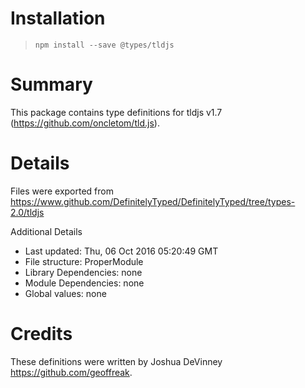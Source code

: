 # Installation
> `npm install --save @types/tldjs`

# Summary
This package contains type definitions for tldjs v1.7 (https://github.com/oncletom/tld.js).

# Details
Files were exported from https://www.github.com/DefinitelyTyped/DefinitelyTyped/tree/types-2.0/tldjs

Additional Details
 * Last updated: Thu, 06 Oct 2016 05:20:49 GMT
 * File structure: ProperModule
 * Library Dependencies: none
 * Module Dependencies: none
 * Global values: none

# Credits
These definitions were written by Joshua DeVinney <https://github.com/geoffreak>.
